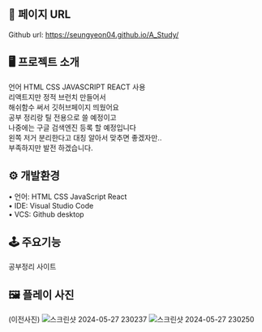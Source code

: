 ## 🔗 페이지 URL 
Github url: https://seungyeon04.github.io/A_Study/ 

## 🖥 프로젝트 소개 

언어 HTML CSS JAVASCRIPT REACT 사용  
리액트지만 정적 브런치 만들어서  
해쉬함수 써서 깃허브페이지 띄웠어요  
공부 정리랑 틸 전용으로 쓸 예정이고  
나중에는 구글 검색엔진 등록 할 예정입니다  
왼쪽 저거 분리한다고 대칭 알아서 맞추면 좋겠자만..  
부족하지만 발전 하겠습니다.  


## ⚙️ 개발환경  

• 언어: HTML CSS JavaScript React  
• IDE: Visual Studio Code  
• VCS: Github desktop   

## 🕹 주요기능  

공부정리 사이트 

## 🖼 플레이 사진
(이전사진) 
![스크린샷 2024-05-27 230237](https://github.com/SeungYeon04/A_Study.github.io/assets/100332811/229d73a7-b0db-4757-bebb-d159c021b5cf)
![스크린샷 2024-05-27 230250](https://github.com/SeungYeon04/A_Study.github.io/assets/100332811/0fd10c47-741d-4586-8ff5-607ecbd98251)

